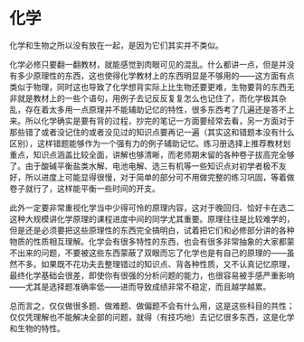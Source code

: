 # 化学
化学和生物之所以没有放在一起，是因为它们其实并不类似。

化学必修只要翻一翻教材，就能感觉到肉眼可见的混乱。什么都讲一点，但是并没有多少原理性的东西，这也使得化学教材上的东西明显是不够用的——这方面有点类似于物理，同时这也导致了化学想背实际上比生物还要更难，生物要背的东西无非就是教材上的一些个语句，用例子去记反反复复怎么也记住了，而化学极其杂乱，存在着太多用一点原理并不能辅助记忆的特性，很多东西考了几遍还是答不上来。所以化学确实是要有背的过程，抄完的笔记一方面要经常去看，另一方面对于那些错了或者没记住的或者没见过的知识点要再记一遍（其实这和错题本没有什么区别），这样错题能够作为一个强有力的例子辅助记忆。练习册选择上推荐教材划重点，知识点涵盖比较全面，讲解也够清晰，而老师期末留的各种卷子拔高完全够了。由于酸碱平衡盐类水解、电池电解、选三有机等一些知识点对初学者极不友好，所以进度上可能显得很慢，对于简单的部分可不用做完整的练习巩固，等着做卷子就行了，这样能平衡一些时间的开支。

此外一定要非常重视化学当中少得可怜的原理内容，这对于晚回归、恰好卡在选二这种大规模讲化学原理的课程进度中间的同学尤其重要。原理往往是比较难学的，但是还是必须要把这些原理性的东西完全搞明白，试着把它们和必修部分讲的各种物质的性质相互理解。化学会有很多特性的东西，也会有很多非常抽象的大家都蒙不出来的问题，不要被这些东西蒙蔽了双眼而忘了化学也是有自己的原理的——虽然不多。如果既不花功夫去整理错过的知识点、背各种性质，又不认真记忆原理，最终化学基础会很差，即使你有很强的分析问题的能力，也很容易被手感严重影响——尤其是选择题准确率低——进而导致成绩非常不稳定，而且越学越累。
 
总而言之，仅仅做很多题、做难题、做偏题不会有什么用，这是这些科目的共性；仅仅凭理解也不能解决全部的问题，就得（有技巧地）去记忆很多东西，这是化学和生物的特性。
